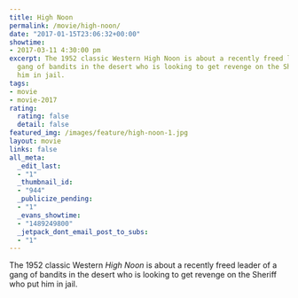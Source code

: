 ```yaml
---
title: High Noon
permalink: /movie/high-noon/
date: "2017-01-15T23:06:32+00:00"
showtime:
- 2017-03-11 4:30:00 pm
excerpt: The 1952 classic Western High Noon is about a recently freed leader of a
  gang of bandits in the desert who is looking to get revenge on the Sheriff who put
  him in jail.
tags:
- movie
- movie-2017
rating:
  rating: false
  detail: false
featured_img: /images/feature/high-noon-1.jpg
layout: movie
links: false
all_meta:
  _edit_last:
  - "1"
  _thumbnail_id:
  - "944"
  _publicize_pending:
  - "1"
  _evans_showtime:
  - "1489249800"
  _jetpack_dont_email_post_to_subs:
  - "1"
---
```


The 1952 classic Western *High Noon* is about a recently freed leader of a gang of bandits in the desert who is looking to get revenge on the Sheriff who put him in jail.